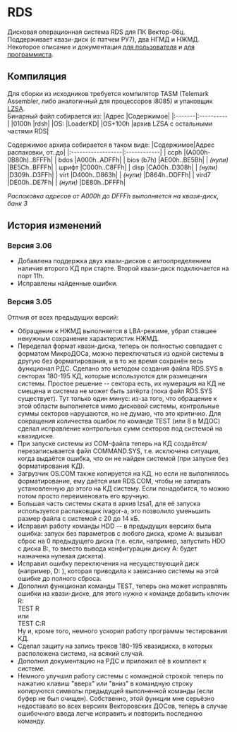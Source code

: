 # RDS
Дисковая операционная система RDS для ПК Вектор-06ц. Поддерживает квази-диск (с патчем РУ7), два НГМД и НЖМД. Некоторое описание и документация [для пользователя](https://github.com/ImproverX/RDS/blob/master/manuals/rds-rpol.txt) и [для программиста](https://github.com/ImproverX/RDS/blob/master/manuals/rds-rpro.txt).

## Компиляция
Для сборки из исходников требуется компилятор TASM (Telemark Assembler, либо аналогичный для процессоров i8085) и упаковщик [LZSA](https://github.com/emmanuel-marty/lzsa).<br>
Бинарный файл собирается из:
|Адрес   |Содержимое|
|:-------|:----------|
|0100h   |rdsh|
|OS:     |LoaderKD|
|OS+100h |архив LZSA с остальными частями RDS|

Содержимое архива собирается в таком виде:
|Содержимое|Адрес распаковки, от..до|
|:------------------|:------------|
| ccph              |(A000h-0B80h)..8FFFh|
| bdos              |A000h..ADFFh|
| bios (b7h)        |AE00h..BE5Bh|
| _(нули)_          |BE5Ch..BFFFh|
| шрифт             |C000h..C8FFh|
| disp              |CA00h..D308h|
| _(нули)_          |D309h..D3FFh|
| virt              |D400h..D863h|
| _(нули)_          |D864h..DDFFh|
| vird7             |DE00h..DE7Fh|
| _(нули)_          |DE80h..DFFFh|

_Распаковка адресов от A000h до DFFFh выполняется на квази-диск, банк 3_

## История изменений
### Версия 3.06
- Добавлена поддержка двух квази-дисков с автоопределением наличия второго КД при старте. Второй квази-диск подключается на порт 11h.
- Исправлены найденные ошибки.
### Версия 3.05
Отлчия от всех предыдущих версий:

- Обращение к НЖМД выполняется в LBA-режиме, убрал ставшее ненужным сохранение характеристик НЖМД.<br>
- Переделал формат квази-диска, теперь он полностью совпадает с форматом МикроДОСа, можно переключаться из одной системы в другую без форматирования, и в то же время сохранён весь функционал РДС. Сделано это методом создания файла RDS.SYS в секторах 180-195 КД, которые используются для размещения системы. Простое решение -- сектора есть, их нумерация на КД не смещена и система не может быть затёрта (пока файл RDS.SYS существует). Тут только один минус: из-за того, что обращение к этой области выполняется мимо дисковой системы, контрольные суммы секторов нарушаются, но не думаю, что это критично. Для сокращения количества ошибок по команде TEST (или 8 в МДОС) сделал исправление контрольных сумм секторов под системой на квазидиске.<br>
- При запуске системы из COM-файла теперь на КД создаётся/перезаписывается файл COMMAND.SYS, т.е. исключена ситуация, когда выдаётся ошибка, что он не найден системой (при запуске без форматирования КД).<br>
- Загрузчик OS.COM также копируется на КД, но если не выполнялось форматирование, ему даётся имя RDS.COM, чтобы не затирать установленную до этого на КД систему. Если понадобится, то можно потом просто переименовать его вручную.<br>
- Большая часть системы сжата в архив lzsa1, для её запуска используется распаковщик ivagor-а, это позволило уменьшить размер файла с системой с 20 до 14 кБ.<br>
- Исправил работу команды HDD -- в предыдущих версиях была ошибка: запуск без параметров с любого диска, кроме А: вызывал сброс на 0 предыдущего диска (т.е. если, например, запустить HDD с диска В:, то вместо вывода конфигурации диску А: будет назначена нулевая дискета).<br>
- Исправил ошибку переключения на несуществующий диск (например, D: ), которая приводила к зависанию системы на этой ошибке до полного сброса.<br>
- Дополнил функционал команды TEST, теперь она может исправлять ошибки на квази-диске, для этого нужно к команде добавить ключик R:<br>
        TEST R<br>
        или<br>
        TEST C:R<br>
Ну и, кроме того, немного ускорил работу программы тестирования КД.<br>
- Сделал защиту на запись треков 180-195 квазидиска, в которых расположена система, на всякий случай.<br>
- Дополнил документацию на РДС и приложил её в комплект к системе.<br>
- Немного улучшил работу системы с командной строкой: теперь по нажатию клавиш "вверх" или "вниз" в командную строку копируются символы предыдущей выполненной команды (если буфер не был очищен). Собственно, этой функции мне серьёзно недоставало во всех версиях Векторовских ДОСов, теперь в случае ошибочного ввода легче исправить и повторить последнюю команду.
